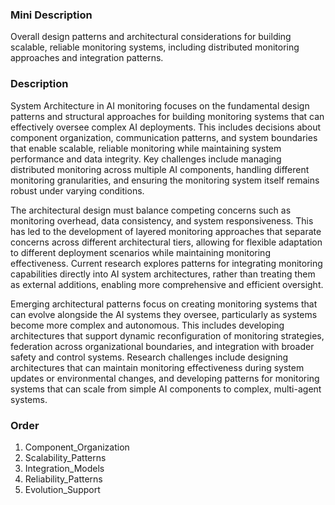 ### Mini Description

Overall design patterns and architectural considerations for building scalable, reliable monitoring systems, including distributed monitoring approaches and integration patterns.

### Description

System Architecture in AI monitoring focuses on the fundamental design patterns and structural approaches for building monitoring systems that can effectively oversee complex AI deployments. This includes decisions about component organization, communication patterns, and system boundaries that enable scalable, reliable monitoring while maintaining system performance and data integrity. Key challenges include managing distributed monitoring across multiple AI components, handling different monitoring granularities, and ensuring the monitoring system itself remains robust under varying conditions.

The architectural design must balance competing concerns such as monitoring overhead, data consistency, and system responsiveness. This has led to the development of layered monitoring approaches that separate concerns across different architectural tiers, allowing for flexible adaptation to different deployment scenarios while maintaining monitoring effectiveness. Current research explores patterns for integrating monitoring capabilities directly into AI system architectures, rather than treating them as external additions, enabling more comprehensive and efficient oversight.

Emerging architectural patterns focus on creating monitoring systems that can evolve alongside the AI systems they oversee, particularly as systems become more complex and autonomous. This includes developing architectures that support dynamic reconfiguration of monitoring strategies, federation across organizational boundaries, and integration with broader safety and control systems. Research challenges include designing architectures that can maintain monitoring effectiveness during system updates or environmental changes, and developing patterns for monitoring systems that can scale from simple AI components to complex, multi-agent systems.

### Order

1. Component_Organization
2. Scalability_Patterns
3. Integration_Models
4. Reliability_Patterns
5. Evolution_Support
